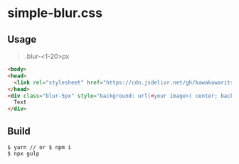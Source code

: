 # simple-blur.css

## Usage

> .blur-<1-20>px

```HTML
<body>
<head>
  <link rel="stylesheet" href="https://cdn.jsdelivr.net/gh/kawakawaritsuki/simple-blur.css@latest/dist/simple-blur.css">
</head>
<div class="blur-5px" style="background: url(<your image>) center; background-size: cover;">
  Text
</div>
```

## Build

```console
$ yarn // or $ npm i
$ npx gulp
```
